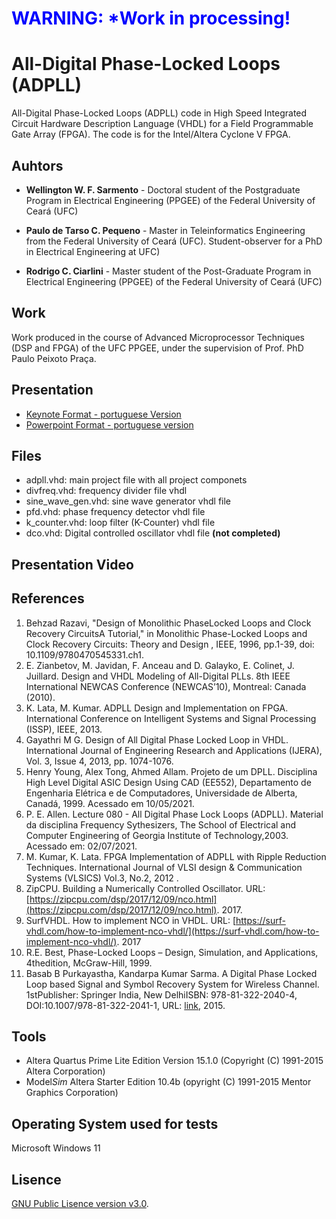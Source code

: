 
#
# <span style="color:blue">WARNING: *Work in processing!</span>
#

# All-Digital Phase-Locked Loops (ADPLL)
All-Digital Phase-Locked Loops (ADPLL) code in High Speed Integrated Circuit Hardware Description Language (VHDL) for a Field Programmable Gate Array (FPGA). The code is for the Intel/Altera Cyclone V FPGA.

## Auhtors
- **Wellington W. F. Sarmento** - Doctoral student of the Postgraduate Program in Electrical Engineering (PPGEE) of the Federal University of Ceará (UFC)

- **Paulo de Tarso C. Pequeno** - Master in Teleinformatics Engineering from the Federal University of Ceará (UFC). Student-observer for a PhD in Electrical Engineering at UFC)

- **Rodrigo C. Ciarlini** - Master student of the Post-Graduate Program in Electrical Engineering (PPGEE) of the Federal University of Ceará (UFC)

## Work
Work produced in the course of Advanced Microprocessor Techniques (DSP and FPGA) of the UFC PPGEE, under the supervision of Prof. PhD Paulo Peixoto Praça.

## Presentation
- [Keynote Format - portuguese Version](trabalho-pll.key)
- [Powerpoint Format - portuguese version](trabalho-pll.ppt)

## Files

- adpll.vhd: main project file with all project componets
- divfreq.vhd: frequency divider file vhdl 
- sine_wave_gen.vhd: sine wave generator vhdl file
- pfd.vhd: phase frequency detector vhdl  file
- k_counter.vhd:  loop filter (K-Counter) vhdl file
- dco.vhd: Digital controlled  oscillator vhdl  file **(not completed)**

## Presentation Video

## References
1. Behzad Razavi, "Design of Monolithic PhaseLocked Loops and Clock Recovery CircuitsA Tutorial," in Monolithic Phase-Locked Loops and Clock Recovery Circuits: Theory and Design , IEEE, 1996, pp.1-39, doi: 10.1109/9780470545331.ch1.
2. E. Zianbetov, M. Javidan, F. Anceau and D. Galayko, E. Colinet, J. Juillard. Design and VHDL Modeling of All-Digital PLLs. 8th IEEE International NEWCAS Conference (NEWCAS’10), Montreal: Canada (2010).
3. K. Lata, M. Kumar. ADPLL Design and Implementation on FPGA. International Conference on Intelligent Systems and Signal Processing (ISSP), IEEE, 2013.
4. Gayathri M G. Design of All Digital Phase Locked Loop in VHDL. International Journal of Engineering Research and Applications (IJERA), Vol. 3, Issue 4, 2013, pp. 1074-1076.
5. Henry Young, Alex Tong, Ahmed Allam. Projeto de um DPLL. Disciplina High Level Digital ASIC Design Using CAD (EE552), Departamento de Engenharia Elétrica e de Computadores,  Universidade de Alberta, Canadá, 1999. Acessado em 10/05/2021.
6. P. E. Allen. Lecture 080 - All Digital Phase Lock Loops (ADPLL). Material da disciplina Frequency Sythesizers, The School of Electrical and Computer Engineering of Georgia Institute of Technology,2003. Acessado em: 02/07/2021.
7. M. Kumar, K. Lata. FPGA Implementation of ADPLL with Ripple Reduction Techniques. International Journal of VLSI design & Communication Systems (VLSICS) Vol.3, No.2, 2012 .
8. ZipCPU. Building a Numerically Controlled Oscillator. URL: [https://zipcpu.com/dsp/2017/12/09/nco.html](https://zipcpu.com/dsp/2017/12/09/nco.html). 2017.
9. SurfVHDL. How to implement NCO in VHDL. URL: [https://surf-vhdl.com/how-to-implement-nco-vhdl/](https://surf-vhdl.com/how-to-implement-nco-vhdl/). 2017
10. R.E. Best, Phase-Locked Loops – Design, Simulation, and Applications, 4thedition, McGraw-Hill, 1999.
11. Basab B Purkayastha, Kandarpa Kumar Sarma. A Digital Phase Locked Loop based Signal and Symbol Recovery System for Wireless Channel. 1stPublisher: Springer India, New DelhiISBN: 978-81-322-2040-4, DOI:10.1007/978-81-322-2041-1, URL: [link](https://www.researchgate.net/publication/271520378_A_Digital_Phase_Locked_Loop_based_Signal_and_Symbol_Recovery_System_for_Wireless_Channel), 2015. 

## Tools
- Altera Quartus Prime Lite Edition Version 15.1.0 (Copyright (C) 1991-2015 Altera Corporation)
- Model*Sim* Altera Starter Edition 10.4b (opyright (C) 1991-2015 Mentor Graphics Corporation)

## Operating System used for tests

Microsoft Windows 11

## Lisence
[GNU Public Lisence version v3.0](LISENCE).
